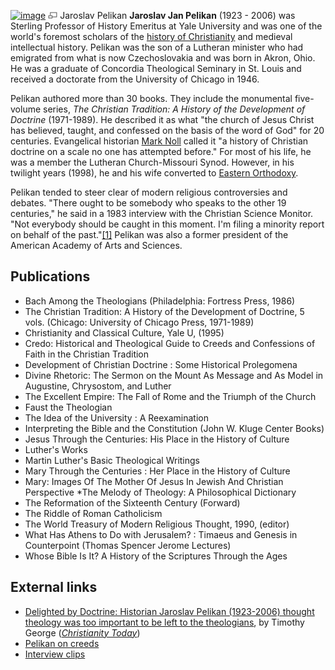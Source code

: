 [![image](images/thumb/0/01/Pelikan.jpg/180px-Pelikan.jpg)](http://www.theopedia.com/File:Pelikan.jpg)
[![image](data:image/png;base64,iVBORw0KGgoAAAANSUhEUgAAAA8AAAALCAAAAACFLIiAAAAAAnRSTlMA/1uRIrUAAABPSURBVAjXY/j///+5vXDwjAHIr26ZAgXZe8H8a/+hoIcw/9nevdVL9+79DuPvzQYZFPUezu8BMZLXgkExnD8HAu6hqv//n+HZVjD4DuUDAKlChD3fj6aPAAAAAElFTkSuQmCC)](http://www.theopedia.com/File:Pelikan.jpg "Enlarge")
Jaroslav Pelikan
**Jaroslav Jan Pelikan** (1923 - 2006) was Sterling Professor of
History Emeritus at Yale University and was one of the world's
foremost scholars of the
[history of Christianity](Church_history "Church history") and
medieval intellectual history. Pelikan was the son of a Lutheran
minister who had emigrated from what is now Czechoslovakia and was
born in Akron, Ohio. He was a graduate of Concordia Theological
Seminary in St. Louis and received a doctorate from the University
of Chicago in 1946.

Pelikan authored more than 30 books. They include the monumental
five-volume series,
*The Christian Tradition: A History of the Development of Doctrine*
(1971-1989). He described it as what "the church of Jesus Christ
has believed, taught, and confessed on the basis of the word of
God" for 20 centuries. Evangelical historian
[Mark Noll](Mark_Noll "Mark Noll") called it "a history of
Christian doctrine on a scale no one has attempted before." For
most of his life, he was a member the Lutheran Church-Missouri
Synod. However, in his twilight years (1998), he and his wife
converted to
[Eastern Orthodoxy](Eastern_Orthodoxy "Eastern Orthodoxy").

Pelikan tended to steer clear of modern religious controversies and
debates. "There ought to be somebody who speaks to the other 19
centuries," he said in a 1983 interview with the Christian Science
Monitor. "Not everybody should be caught in this moment. I'm filing
a minority report on behalf of the
past."[[1]](http://www.washingtonpost.com/wp-dyn/content/article/2006/05/16/AR2006051601694.html)
Pelikan was also a former president of the American Academy of Arts
and Sciences.

## Publications

-   Bach Among the Theologians (Philadelphia: Fortress Press, 1986)
-   The Christian Tradition: A History of the Development of
    Doctrine, 5 vols. (Chicago: University of Chicago Press, 1971-1989)
-   Christianity and Classical Culture, Yale U, (1995)
-   Credo: Historical and Theological Guide to Creeds and
    Confessions of Faith in the Christian Tradition
-   Development of Christian Doctrine : Some Historical Prolegomena
-   Divine Rhetoric: The Sermon on the Mount As Message and As
    Model in Augustine, Chrysostom, and Luther
-   The Excellent Empire: The Fall of Rome and the Triumph of the
    Church
-   Faust the Theologian
-   The Idea of the University : A Reexamination
-   Interpreting the Bible and the Constitution (John W. Kluge
    Center Books)
-   Jesus Through the Centuries: His Place in the History of
    Culture
-   Luther's Works
-   Martin Luther's Basic Theological Writings
-   Mary Through the Centuries : Her Place in the History of
    Culture
-   Mary: Images Of The Mother Of Jesus In Jewish And Christian
    Perspective \*The Melody of Theology: A Philosophical Dictionary
-   The Reformation of the Sixteenth Century (Forward)
-   The Riddle of Roman Catholicism
-   The World Treasury of Modern Religious Thought, 1990, (editor)
-   What Has Athens to Do with Jerusalem? : Timaeus and Genesis in
    Counterpoint (Thomas Spencer Jerome Lectures)
-   Whose Bible Is It? A History of the Scriptures Through the
    Ages

## External links

-   [Delighted by Doctrine: Historian Jaroslav Pelikan (1923-2006) thought theology was too important to be left to the theologians](http://www.christianitytoday.com/ct/2006/137/53.0.html),
    by Timothy George
    (*[Christianity Today](Christianity_Today "Christianity Today")*)
-   [Pelikan on creeds](http://www.beliefnet.com/story/133/story_13300_1.html)
-   [Interview clips](http://www.meta-library.net/cqinterv/jp-frame.html)



